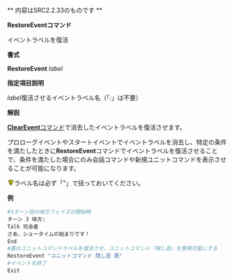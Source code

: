 ** 内容はSRC2.2.33のものです **

**RestoreEventコマンド**

イベントラベルを復活

**書式**

**RestoreEvent** *label*

**指定項目説明**

*label*復活させるイベントラベル名（「:」は不要）

**解説**

[**ClearEvent**コマンド](ClearEventコマンド.md)で消去したイベントラベルを復活させます。

プロローグイベントやスタートイベントでイベントラベルを消去し、特定の条件を満たしたときに**RestoreEvent**コマンドでイベントラベルを復活させることで、条件を満たした場合にのみ会話コマンドや新規ユニットコマンドを表示させることが可能になります。

![](../images/bm0.gif)ラベル名は必ず「"」で括っておいてください。

**例**
```sh
#3ターン目の味方フェイズの開始時
ターン 3 味方:
Talk 司会者
さあ、ショータイムの始まりです！
End
#霞のユニットコマンドラベルを復活させ、ユニットコマンド「隠し芸」を使用可能にする
RestoreEvent "ユニットコマンド 隠し芸 霞"
#イベントを終了
Exit
```

